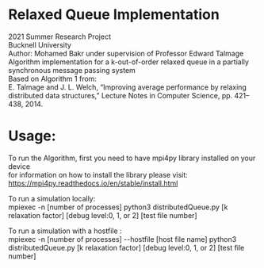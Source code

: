 # Relaxed Queue Implementation

2021 Summer Research Project <br />
Bucknell University <br />
Author: Mohamed Bakr under supervision of Professor Edward Talmage <br />
Algorithm implementation for a k-out-of-order relaxed queue in a partially synchronous message passing system <br />
Based on Algorithm 1 from: <br />
E. Talmage and J. L. Welch, “Improving average performance by relaxing distributed data structures,” Lecture Notes in Computer Science, pp. 421–438, 2014.

# Usage:
To run the Algorithm, first you need to have mpi4py library installed on your device <br />
for information on how to install the library please visit: https://mpi4py.readthedocs.io/en/stable/install.html

To run a simulation locally: <br />
mpiexec -n [number of processes] python3 distributedQueue.py [k relaxation factor] [debug level:0, 1, or 2] [test file number] <br />       

To run a simulation with a hostfile : <br />
mpiexec -n [number of processes] --hostfile [host file name] python3 distributedQueue.py [k relaxation factor] [debug level:0, 1, or 2] [test file number]<br />     

